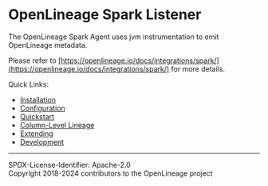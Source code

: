# OpenLineage Spark Listener

The OpenLineage Spark Agent uses jvm instrumentation to emit OpenLineage metadata.

Please refer to [https://openlineage.io/docs/integrations/spark/](https://openlineage.io/docs/integrations/spark/) 
for more details. 

Quick Links:
 * [Installation](https://openlineage.io/docs/integrations/spark/installation)
 * [Configuration](https://openlineage.io/docs/integrations/spark/configuration/usage)
 * [Quickstart](https://openlineage.io/docs/integrations/spark/quickstart/quickstart_local)
 * [Column-Level Lineage](https://openlineage.io/docs/integrations/spark/spark_column_lineage)
 * [Extending](https://openlineage.io/docs/integrations/spark/extending)
 * [Development](https://openlineage.io/docs/development/developing/spark/setup)

----
SPDX-License-Identifier: Apache-2.0\
Copyright 2018-2024 contributors to the OpenLineage project